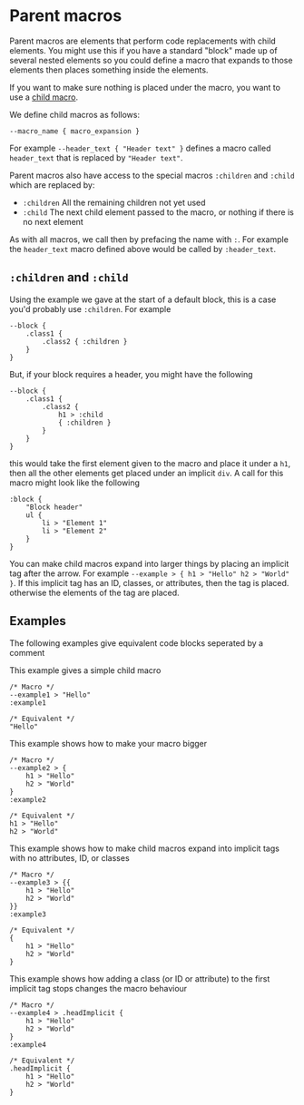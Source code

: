 # Parent macros

Parent macros are elements that perform code replacements with child elements. You might use this if you have a standard "block" made up of several nested elements so you could define a macro that expands to those elements then places something inside the elements.

If you want to make sure nothing is placed under the macro, you want to use a [child macro](child.md).

We define child macros as follows:
```hbml
--macro_name { macro_expansion }
```
For example `--header_text { "Header text" }` defines a macro called `header_text` that is replaced by `"Header text"`.

Parent macros also have access to the special macros `:children` and `:child` which are replaced by:
- `:children`
    All the remaining children not yet used
- `:child`
    The next child element passed to the macro, or nothing if there is no next element

As with all macros, we call then by prefacing the name with `:`. For example the `header_text` macro defined above would be called by `:header_text`.

## `:children` and `:child`

Using the example we gave at the start of a default block, this is a case you'd probably use `:children`. For example
```hbml
--block {
    .class1 {
        .class2 { :children }
    }
}
```

But, if your block requires a header, you might have the following
```hbml
--block {
    .class1 {
        .class2 {
            h1 > :child
            { :children }
        }
    }
}
```

this would take the first element given to the macro and place it under a `h1`, then all the other elements get placed under an implicit `div`. A call for this macro might look like the following
```hbml
:block {
    "Block header"
    ul {
        li > "Element 1"
        li > "Element 2"
    }
}
```

You can make child macros expand into larger things by placing an implicit tag after the arrow. For example `--example > { h1 > "Hello" h2 > "World" }`. If this implicit tag has an ID, classes, or attributes, then the tag is placed. otherwise the elements of the tag are placed.

## Examples

The following examples give equivalent code blocks seperated by a comment

This example gives a simple child macro
```hbml
/* Macro */
--example1 > "Hello"
:example1

/* Equivalent */
"Hello"
```

This example shows how to make your macro bigger
```hbml
/* Macro */
--example2 > {
    h1 > "Hello"
    h2 > "World"
}
:example2

/* Equivalent */
h1 > "Hello"
h2 > "World"
```

This example shows how to make child macros expand into implicit tags with no attributes, ID, or classes
```hbml
/* Macro */
--example3 > {{
    h1 > "Hello"
    h2 > "World"
}}
:example3

/* Equivalent */
{
    h1 > "Hello"
    h2 > "World"
}
```

This example shows how adding a class (or ID or attribute) to the first implicit tag stops changes the macro behaviour
```hbml
/* Macro */
--example4 > .headImplicit {
    h1 > "Hello"
    h2 > "World"
}
:example4

/* Equivalent */
.headImplicit {
    h1 > "Hello"
    h2 > "World"
}
```
